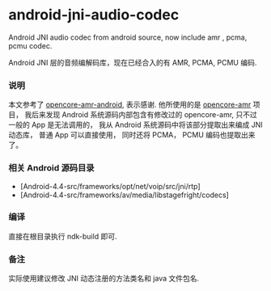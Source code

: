 # android-jni-audio-codec

Android JNI audio codec from android source, now include amr , pcma, pcmu codec.

Android JNI 层的音频编解码库，现在已经合入的有 AMR, PCMA, PCMU 编码.

### 说明

本文参考了 [opencore-amr-android](https://github.com/kevinho/opencore-amr-android), 表示感谢. 他所使用的是 [opencore-amr](http://sourceforge.net/projects/opencore-amr/files/opencore-amr/) 项目， 我后来发现 Android 系统源码内部包含有修改过的 opencore-amr, 只不过一般的 App 是无法调用的， 我从 Android 系统源码中将该部分提取出来编成 JNI 动态库， 普通 App 可以直接使用， 同时还将 PCMA， PCMU 编码也提取出来了。


### 相关 Android 源码目录
 
 - [Android-4.4-src/frameworks/opt/net/voip/src/jni/rtp]
 - [Android-4.4-src/frameworks/av/media/libstagefright/codecs]


### 编译
直接在根目录执行 ndk-build 即可.

### 备注
实际使用建议修改 JNI 动态注册的方法类名和 java 文件包名.
